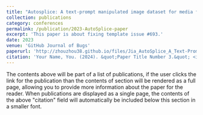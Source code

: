 ```yaml
---
title: "Autosplice: A text-prompt manipulated image dataset for media forensics"
collection: publications
category: conferences
permalink: /publication/2023-AutoSplice-paper
excerpt: 'This paper is about fixing template issue #693.'
date: 2023
venue: 'GitHub Journal of Bugs'
paperurl: 'http://zhouzhou38.github.io/files/Jia_AutoSplice_A_Text-Prompt_Manipulated_Image_Dataset_for_Media_Forensics_CVPRW_2023_paper.pdf'
citation: 'Your Name, You. (2024). &quot;Paper Title Number 3.&quot; <i>GitHub Journal of Bugs</i>. 1(3).'
---
```


The contents above will be part of a list of publications, if the user clicks the link for the publication than the contents of section will be rendered as a full page, allowing you to provide more information about the paper for the reader. When publications are displayed as a single page, the contents of the above "citation" field will automatically be included below this section in a smaller font.
